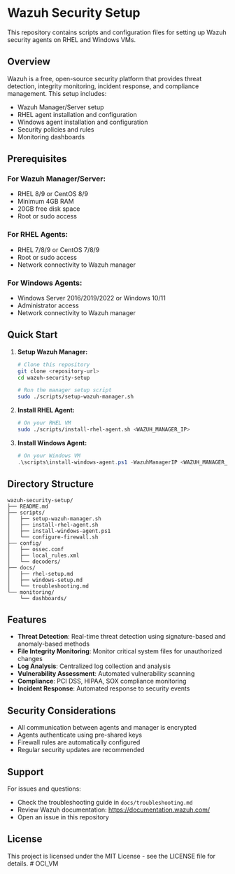# Wazuh Security Setup

This repository contains scripts and configuration files for setting up Wazuh security agents on RHEL and Windows VMs.

## Overview

Wazuh is a free, open-source security platform that provides threat detection, integrity monitoring, incident response, and compliance management. This setup includes:

- Wazuh Manager/Server setup
- RHEL agent installation and configuration
- Windows agent installation and configuration
- Security policies and rules
- Monitoring dashboards

## Prerequisites

### For Wazuh Manager/Server:
- RHEL 8/9 or CentOS 8/9
- Minimum 4GB RAM
- 20GB free disk space
- Root or sudo access

### For RHEL Agents:
- RHEL 7/8/9 or CentOS 7/8/9
- Root or sudo access
- Network connectivity to Wazuh manager

### For Windows Agents:
- Windows Server 2016/2019/2022 or Windows 10/11
- Administrator access
- Network connectivity to Wazuh manager

## Quick Start

1. **Setup Wazuh Manager:**
   ```bash
   # Clone this repository
   git clone <repository-url>
   cd wazuh-security-setup
   
   # Run the manager setup script
   sudo ./scripts/setup-wazuh-manager.sh
   ```

2. **Install RHEL Agent:**
   ```bash
   # On your RHEL VM
   sudo ./scripts/install-rhel-agent.sh <WAZUH_MANAGER_IP>
   ```

3. **Install Windows Agent:**
   ```powershell
   # On your Windows VM
   .\scripts\install-windows-agent.ps1 -WazuhManagerIP <WAZUH_MANAGER_IP>
   ```

## Directory Structure

```
wazuh-security-setup/
├── README.md
├── scripts/
│   ├── setup-wazuh-manager.sh
│   ├── install-rhel-agent.sh
│   ├── install-windows-agent.ps1
│   └── configure-firewall.sh
├── config/
│   ├── ossec.conf
│   ├── local_rules.xml
│   └── decoders/
├── docs/
│   ├── rhel-setup.md
│   ├── windows-setup.md
│   └── troubleshooting.md
└── monitoring/
    └── dashboards/
```

## Features

- **Threat Detection**: Real-time threat detection using signature-based and anomaly-based methods
- **File Integrity Monitoring**: Monitor critical system files for unauthorized changes
- **Log Analysis**: Centralized log collection and analysis
- **Vulnerability Assessment**: Automated vulnerability scanning
- **Compliance**: PCI DSS, HIPAA, SOX compliance monitoring
- **Incident Response**: Automated response to security events

## Security Considerations

- All communication between agents and manager is encrypted
- Agents authenticate using pre-shared keys
- Firewall rules are automatically configured
- Regular security updates are recommended

## Support

For issues and questions:
- Check the troubleshooting guide in `docs/troubleshooting.md`
- Review Wazuh documentation: https://documentation.wazuh.com/
- Open an issue in this repository

## License

This project is licensed under the MIT License - see the LICENSE file for details. #   O C I _ V M 
 
 